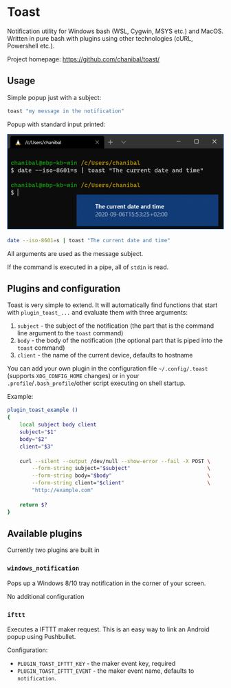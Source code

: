 Toast
=====

Notification utility for Windows bash (WSL, Cygwin, MSYS etc.) and MacOS.  
Written in pure bash with plugins using other technologies (cURL, Powershell etc.).

Project homepage: https://github.com/chanibal/toast/


Usage
-----

Simple popup just with a subject:

```bash
toast "my message in the notification"
```

Popup with standard input printed:

![screenshot](screenshot.png)

```bash
date --iso-8601=s | toast "The current date and time"
```

All arguments are used as the message subject.

If the command is executed in a pipe, all of `stdin` is read.


Plugins and configuration
-------------------------

Toast is very simple to extend. 
It will automatically find functions that start with `plugin_toast_...` and evaluate them with three arguments:

1. `subject` - the subject of the notification (the part that is the command line argument to the `toast` command)
2. `body` - the body of the notification (the optional part that is piped into the `toast` command)
3. `client` - the name of the current device, defaults to hostname

You can add your own plugin in the configuration file `~/.config/.toast` (supports `XDG_CONFIG_HOME` changes) or in your `.profile`/`.bash_profile`/other script executing on shell startup.

Example:
```bash
plugin_toast_example ()
{
	local subject body client
	subject="$1"
	body="$2"
	client="$3"

	curl --silent --output /dev/null --show-error --fail -X POST \
		--form-string subject="$subject"                         \
		--form-string body="$body"                               \
		--form-string client="$client"                           \
		"http://example.com"
	
	return $?
}
```


Available plugins
-----------------

Currently two plugins are built in

### `windows_notification`

Pops up a Windows 8/10 tray notification in the corner of your screen.

No additional configuration


### `ifttt`

Executes a IFTTT maker request. This is an easy way to link an Android popup using Pushbullet.

Configuration:

- `PLUGIN_TOAST_IFTTT_KEY` - the maker event key, required
- `PLUGIN_TOAST_IFTTT_EVENT` - the maker event name, defaults to `notification`.
